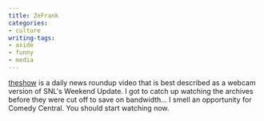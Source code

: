 ```yaml
---
title: ZeFrank
categories:
- culture
writing-tags:
- aside
- funny
- media
---
```


[theshow][1] is a daily news roundup video that is best described as a webcam version of SNL's Weekend Update.  I got to catch up watching the archives before they were cut off to save on bandwidth... I smell an opportunity for Comedy Central.  You should start watching now.

   [1]: http://www.zefrank.com/theshow/
